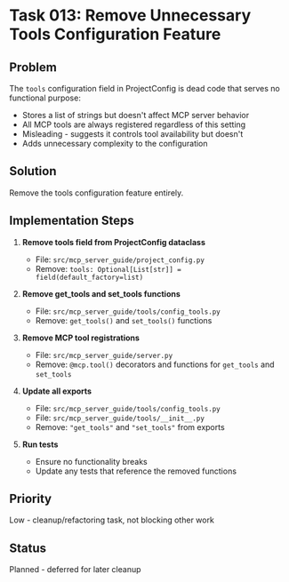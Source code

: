 # Task 013: Remove Unnecessary Tools Configuration Feature

## Problem
The `tools` configuration field in ProjectConfig is dead code that serves no functional purpose:
- Stores a list of strings but doesn't affect MCP server behavior
- All MCP tools are always registered regardless of this setting
- Misleading - suggests it controls tool availability but doesn't
- Adds unnecessary complexity to the configuration

## Solution
Remove the tools configuration feature entirely.

## Implementation Steps

1. **Remove tools field from ProjectConfig dataclass**
   - File: `src/mcp_server_guide/project_config.py`
   - Remove: `tools: Optional[List[str]] = field(default_factory=list)`

2. **Remove get_tools and set_tools functions**
   - File: `src/mcp_server_guide/tools/config_tools.py`
   - Remove: `get_tools()` and `set_tools()` functions

3. **Remove MCP tool registrations**
   - File: `src/mcp_server_guide/server.py`
   - Remove: `@mcp.tool()` decorators and functions for `get_tools` and `set_tools`

4. **Update __all__ exports**
   - File: `src/mcp_server_guide/tools/config_tools.py`
   - File: `src/mcp_server_guide/tools/__init__.py`
   - Remove: `"get_tools"` and `"set_tools"` from exports

5. **Run tests**
   - Ensure no functionality breaks
   - Update any tests that reference the removed functions

## Priority
Low - cleanup/refactoring task, not blocking other work

## Status
Planned - deferred for later cleanup

